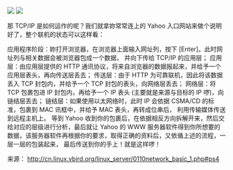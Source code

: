 
![](http://img.hb.aicdn.com/13cfad969ef263cbd2dbe10df1d7086630d909e298d1-ncE989_fw658)
![](http://img.hb.aicdn.com/a5173f12197048ac74fc34c3cc44eb1ca0b9aa526c02-GQ8FwZ_fw658)

那 TCP/IP 是如何运作的呢？我们就拿妳常常连上的 Yahoo 入口网站来做个说明好了，整个联机的状态可以这样看：

应用程序阶段：妳打开浏览器，在浏览器上面输入网址列，按下 [Enter]。此时网址列与相关数据会被浏览器包成一个数据， 并向下传给 TCP/IP 的应用层；
应用层：由应用层提供的 HTTP 通讯协议，将来自浏览器的数据报起来，并给予一个应用层表头，再向传送层丢去；
传送层：由于 HTTP 为可靠联机，因此将该数据丢入 TCP 封包内，并给予一个 TCP 封包的表头，向网络层丢去；
网络层：将 TCP 包裹包进 IP 封包内，再给予一个 IP 表头 (主要就是来源与目标的 IP 啰)，向链结层丢去；
链结层：如果使用以太网络时，此时 IP 会依据 CSMA/CD 的标准，包裹到 MAC 讯框中，并给予 MAC 表头，再转成位串后， 利用传输媒体传送到远程主机上。
等到 Yahoo 收到你的包裹后，在依据相反方向拆解开来，然后交给对应的层级进行分析，最后就让 Yahoo 的 WWW 服务器软件得到你所想要的数据，该服务器软件再根据你的要求，取得正确的资料后，又依循上述的流程，一层一层的包装起来， 最后传送到你的手上！就是这样啰！

来源： http://cn.linux.vbird.org/linux_server/0110network_basic_1.php#ps4